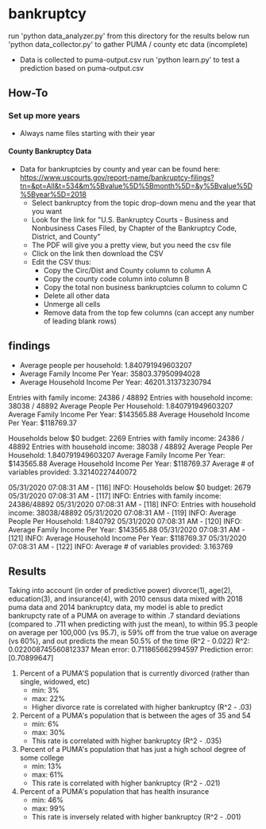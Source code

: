 # bankruptcy

run 'python data_analyzer.py' from this directory for the results below
run 'python data_collector.py' to gather PUMA / county etc data (incomplete)
- Data is collected to puma-output.csv
run 'python learn.py' to test a prediction based on puma-output.csv

## How-To

### Set up more years

* Always name files starting with their year

#### County Bankruptcy Data

- Data for bankruptcies by county and year can be found here: https://www.uscourts.gov/report-name/bankruptcy-filings?tn=&pt=All&t=534&m%5Bvalue%5D%5Bmonth%5D=&y%5Bvalue%5D%5Byear%5D=2018
    - Select bankruptcy from the topic drop-down menu and the year that you want
    - Look for the link for "U.S. Bankruptcy Courts - Business and Nonbusiness Cases Filed, by Chapter of the Bankruptcy Code, District, and County”
    - The PDF will give you a pretty view, but you need the csv file
    - Click on the link then download the CSV
    - Edit the CSV thus:
        - Copy the Circ/Dist and County column to column A
        - Copy the county code column into column B
        - Copy the total non business bankruptcies column to column C
        - Delete all other data
        - Unmerge all cells
        - Remove data from the top few columns (can accept any number of leading blank rows)

## findings

* Average people per household: 1.840791949603207
* Average Family Income Per Year: 35803.37950994028
* Average Household Income Per Year: 46201.31373230794

Entries with family income:  24386 / 48892
Entries with household income:  38038 / 48892
Average People Per Household:  1.840791949603207
Average Family Income Per Year:  $143565.88
Average Household Income Per Year:  $118769.37


Households below $0 budget:  2269
Entries with family income:  24386 / 48892
Entries with household income:  38038 / 48892
Average People Per Household:  1.840791949603207
Average Family Income Per Year:  $143565.88
Average Household Income Per Year:  $118769.37
Average # of variables provided:  3.32140227440072

05/31/2020 07:08:31 AM - [116] INFO: Households below $0 budget: 2679
05/31/2020 07:08:31 AM - [117] INFO: Entries with family income: 24386/48892
05/31/2020 07:08:31 AM - [118] INFO: Entries with household income: 38038/48892
05/31/2020 07:08:31 AM - [119] INFO: Average People Per Household: 1.840792
05/31/2020 07:08:31 AM - [120] INFO: Average Family Income Per Year: $143565.88
05/31/2020 07:08:31 AM - [121] INFO: Average Household Income Per Year: $118769.37
05/31/2020 07:08:31 AM - [122] INFO: Average # of variables provided: 3.163769

## Results

Taking into account (in order of predictive power) divorce(1), age(2), education(3), and insurance(4), with 2010 census data mixed with 2018 puma data and 2014 bankruptcy data, my model is able to predict bankrupcty rate of a PUMA on average to within .7 standard deviations (compared to .711 when predicting with just the mean), to within 95.3 people on average per 100,000 (vs 95.7), is 59% off from the true value on average (vs 60%), and out predicts the mean 50.5% of the time (R^2 - 0.022)
R^2:  0.022008745560812337
Mean error:  0.711865662994597
Prediction error:  [0.70899647]
1) Percent of a PUMA'S population that is currently divorced (rather than single, widowed, etc)
    - min: 3%
    - max: 22%
    - Higher divorce rate is correlated with higher bankruptcy (R^2 - .03)
2) Percent of a PUMA's population that is between the ages of 35 and 54
    - min: 6%
    - max: 30%
    - This rate is correlated with higher bankruptcy (R^2 - .035)
3) Percent of a PUMA's population that has just a high school degree of some college
    - min: 13%
    - max: 61%
    - This rate is correlated with higher bankruptcy (R^2 - .021)
4) Percent of a PUMA's population that has health insurance
    - min: 46%
    - max: 99%
    - This rate is inversely related with higher bankruptcy (R^2 - .001)
    